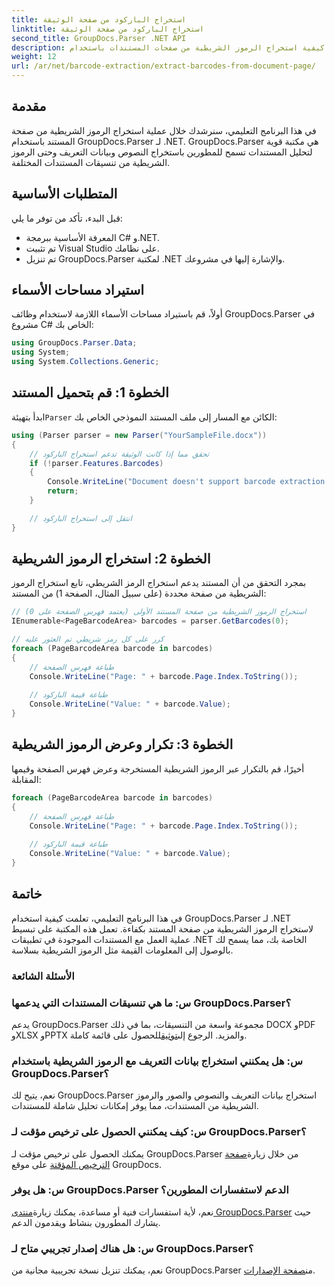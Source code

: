 ```yaml
---
title: استخراج الباركود من صفحة الوثيقة
linktitle: استخراج الباركود من صفحة الوثيقة
second_title: GroupDocs.Parser .NET API
description: تعرف على كيفية استخراج الرموز الشريطية من صفحات المستندات باستخدام GroupDocs.Parser لـ .NET. يوفر هذا البرنامج التعليمي إرشادات خطوة بخطوة لاستخراج الباركود.
weight: 12
url: /ar/net/barcode-extraction/extract-barcodes-from-document-page/
---
```

## مقدمة
في هذا البرنامج التعليمي، سنرشدك خلال عملية استخراج الرموز الشريطية من صفحة المستند باستخدام GroupDocs.Parser لـ .NET. GroupDocs.Parser هي مكتبة قوية لتحليل المستندات تسمح للمطورين باستخراج النصوص وبيانات التعريف وحتى الرموز الشريطية من تنسيقات المستندات المختلفة.
## المتطلبات الأساسية

قبل البدء، تأكد من توفر ما يلي:
- المعرفة الأساسية ببرمجة C# و.NET.
- تم تثبيت Visual Studio على نظامك.
- تم تنزيل GroupDocs.Parser لمكتبة .NET والإشارة إليها في مشروعك.
## استيراد مساحات الأسماء
أولاً، قم باستيراد مساحات الأسماء اللازمة لاستخدام وظائف GroupDocs.Parser في مشروع C# الخاص بك:

```csharp
using GroupDocs.Parser.Data;
using System;
using System.Collections.Generic;
```
## الخطوة 1: قم بتحميل المستند

 ابدأ بتهيئة`Parser` الكائن مع المسار إلى ملف المستند النموذجي الخاص بك:

```csharp
using (Parser parser = new Parser("YourSampleFile.docx"))
{
    // تحقق مما إذا كانت الوثيقة تدعم استخراج الباركود
    if (!parser.Features.Barcodes)
    {
        Console.WriteLine("Document doesn't support barcode extraction.");
        return;
    }

    // انتقل إلى استخراج الباركود
}
```
## الخطوة 2: استخراج الرموز الشريطية

بمجرد التحقق من أن المستند يدعم استخراج الرمز الشريطي، تابع استخراج الرموز الشريطية من صفحة محددة (على سبيل المثال، الصفحة 1) من المستند:

```csharp
// استخراج الرموز الشريطية من صفحة المستند الأولى (يعتمد فهرس الصفحة على 0)
IEnumerable<PageBarcodeArea> barcodes = parser.GetBarcodes(0);

// كرر على كل رمز شريطي تم العثور عليه
foreach (PageBarcodeArea barcode in barcodes)
{
    // طباعة فهرس الصفحة
    Console.WriteLine("Page: " + barcode.Page.Index.ToString());
    
    // طباعة قيمة الباركود
    Console.WriteLine("Value: " + barcode.Value);
}
```
## الخطوة 3: تكرار وعرض الرموز الشريطية

أخيرًا، قم بالتكرار عبر الرموز الشريطية المستخرجة وعرض فهرس الصفحة وقيمها المقابلة:

```csharp
foreach (PageBarcodeArea barcode in barcodes)
{
    // طباعة فهرس الصفحة
    Console.WriteLine("Page: " + barcode.Page.Index.ToString());
    
    // طباعة قيمة الباركود
    Console.WriteLine("Value: " + barcode.Value);
}
```
## خاتمة

في هذا البرنامج التعليمي، تعلمت كيفية استخدام GroupDocs.Parser لـ .NET لاستخراج الرموز الشريطية من صفحة المستند بكفاءة. تعمل هذه المكتبة على تبسيط عملية العمل مع المستندات الموجودة في تطبيقات .NET الخاصة بك، مما يسمح لك بالوصول إلى المعلومات القيمة مثل الرموز الشريطية بسلاسة.

### الأسئلة الشائعة

### س: ما هي تنسيقات المستندات التي يدعمها GroupDocs.Parser؟
 يدعم GroupDocs.Parser مجموعة واسعة من التنسيقات، بما في ذلك DOCX وPDF وXLSX وPPTX والمزيد. الرجوع إلى[توثيق](https://tutorials.groupdocs.com/parser/net/)للحصول على قائمة كاملة.

### س: هل يمكنني استخراج بيانات التعريف مع الرموز الشريطية باستخدام GroupDocs.Parser؟
نعم، يتيح لك GroupDocs.Parser استخراج بيانات التعريف والنصوص والصور والرموز الشريطية من المستندات، مما يوفر إمكانات تحليل شاملة للمستندات.

### س: كيف يمكنني الحصول على ترخيص مؤقت لـ GroupDocs.Parser؟
 يمكنك الحصول على ترخيص مؤقت لـ GroupDocs.Parser من خلال زيارة[صفحة الترخيص المؤقتة](https://purchase.groupdocs.com/temporary-license/) على موقع GroupDocs.

### س: هل يوفر GroupDocs.Parser الدعم لاستفسارات المطورين؟
 نعم، لأية استفسارات فنية أو مساعدة، يمكنك زيارة[منتدى GroupDocs.Parser](https://forum.groupdocs.com/c/parser/17) حيث يشارك المطورون بنشاط ويقدمون الدعم.

### س: هل هناك إصدار تجريبي متاح لـ GroupDocs.Parser؟
 نعم، يمكنك تنزيل نسخة تجريبية مجانية من GroupDocs.Parser من[صفحة الإصدارات](https://releases.groupdocs.com/).